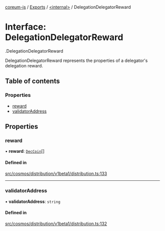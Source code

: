 [coreum-js](../README.md) / [Exports](../modules.md) / [<internal\>](../modules/internal_.md) / DelegationDelegatorReward

# Interface: DelegationDelegatorReward

[<internal>](../modules/internal_.md).DelegationDelegatorReward

DelegationDelegatorReward represents the properties
of a delegator's delegation reward.

## Table of contents

### Properties

- [reward](internal_.DelegationDelegatorReward.md#reward)
- [validatorAddress](internal_.DelegationDelegatorReward.md#validatoraddress)

## Properties

### reward

• **reward**: [`DecCoin`](../modules/internal_.md#deccoin)[]

#### Defined in

[src/cosmos/distribution/v1beta1/distribution.ts:133](https://github.com/CooperFoundation/coreum-js/blob/d106c53/src/cosmos/distribution/v1beta1/distribution.ts#L133)

___

### validatorAddress

• **validatorAddress**: `string`

#### Defined in

[src/cosmos/distribution/v1beta1/distribution.ts:132](https://github.com/CooperFoundation/coreum-js/blob/d106c53/src/cosmos/distribution/v1beta1/distribution.ts#L132)
